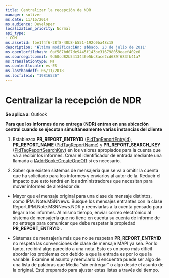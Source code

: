 ```yaml
---
title: Centralizar la recepción de NDR
manager: soliver
ms.date: 11/16/2014
ms.audience: Developer
localization_priority: Normal
api_type:
- COM
ms.assetid: fbe1f4f6-28f8-40b8-b551-192c0ba48c18
description: '�ltima modificaci�n: s�bado, 23 de julio de 2011'
ms.openlocfilehash: 0af587bd07de9445f143be316798059eaef402e0
ms.sourcegitcommit: 9d60cd82b5413446e5bc8ace2cd689f683fb41a7
ms.translationtype: MT
ms.contentlocale: es-ES
ms.lasthandoff: 06/11/2018
ms.locfileid: "19816536"
---
```

# <a name="centralizing-the-receipt-of-ndrs"></a>Centralizar la recepción de NDR

**Se aplica a**: Outlook 
  
**Para que los informes de no entrega (NDR) entran en una ubicación central cuando se ejecutan simultáneamente varias instancias del cliente**
  
1. Establezca **PR_REPORT_ENTRYID** ([PidTagReportEntryId](pidtagreportentryid-canonical-property.md)), **PR_REPORT_NAME** ([PidTagReportName](pidtagreportname-canonical-property.md)) y **PR_REPORT_SEARCH_KEY** ([PidTagReportSearchKey](pidtagreportsearchkey-canonical-property.md)) en los valores apropiados para la cuenta que va a recibir los informes. Crear el identificador de entrada mediante una llamada a [IAddrBook::CreateOneOff](iaddrbook-createoneoff.md) si es necesario. 
    
2. Saber que existen sistemas de mensajería que se va a omitir la cuenta que ha solicitado para los informes y enviarlos al autor de la. Reducir el impacto que esto tendrá en los administradores que necesitan para mover informes de alrededor de:
    
- Mayor que el mensaje original para una clase de mensaje distintos, como IPM. Note.MSNNews. Busque los mensajes entrantes con la clase Report.IPM.Note.MSNNews.NDR y reenviarlas a la cuenta pensado para llegar a los informes. Al mismo tiempo, enviar correo electrónico al sistema de mensajería que no tiene en cuenta su cuenta de informe de no entrega para comunicar que debe respetar la propiedad **PR_REPORT_ENTRYID** . 
    
- Sistemas de mensajería más que no se respetan **PR_REPORT_ENTRYID** no respeta las convenciones de clase de mensaje MAPI ya sea. Por lo tanto, recibirá algo parecido a una nota. Esto es un poco más difícil abordar los problemas con debido a que la entrada es por lo que la variable. Examine el asunto y reenviarlo si encuentra puede ser algo de una lista de palabras que Media "sin entregar" o algo desde el asunto de la original. Esté preparado para ajustar estas listas a través del tiempo. 
    

